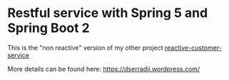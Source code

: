 # Restful service with Spring 5 and Spring Boot 2

This is the "non reactive" version of my other project [reactive-customer-service](https://github.com/dserradji/reactive-customer-service)

More details can be found here: https://dserradji.wordpress.com/